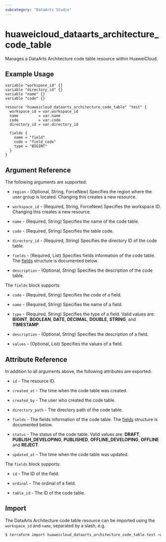 ```yaml
---
subcategory: "DataArts Studio"
---
```


# huaweicloud_dataarts_architecture_code_table

Manages a DataArts Architecture code table resource within HuaweiCloud.

## Example Usage

```hcl
variable "workspace_id" {}
variable "directory_id" {}
variable "name" {}
variable "code" {}

resource "huaweicloud_dataarts_architecture_code_table" "test" {
  workspace_id = var.workspace_id
  name         = var.name
  code         = var.code
  directory_id = var.directory_id

  fields {
    name = "field"
    code = "field_code"
    type = "BIGINT"
  }
}
```

## Argument Reference

The following arguments are supported:

* `region` - (Optional, String, ForceNew) Specifies the region where the user group is located.
  Changing this creates a new resource.

* `workspace_id` - (Required, String, ForceNew) Specifies the workspace ID.
  Changing this creates a new resource.

* `name` - (Required, String) Specifies the name of the code table.

* `code` - (Required, String) Specifies the table code.

* `directory_id` - (Required, String) Specifies the directory ID of the code table.

* `fields` - (Required, List) Specifies fields information of the code table.
  The [fields](#DataArts_Architecture_Code_Table_Fields) structure is documented below.

* `description` - (Optional, String) Specifies the description of the code table.

<a name="DataArts_Architecture_Code_Table_Fields"></a>
The `fields` block supports:

* `code` - (Required, String) Specifies the code of a field.

* `name` - (Required, String) Specifies the name of a field.

* `type` - (Required, String) Specifies the type of a field. Valid values are: **BIGINT**, **BOOLEAN**, **DATE**,
  **DECIMAL**, **DOUBLE**, **STRING**, and **TIMESTAMP**.

* `description` - (Optional, String) Specifies the description of a field.

* `values` - (Optional, List) Specifies the values of a field.

## Attribute Reference

In addition to all arguments above, the following attributes are exported:

* `id` - The resource ID.

* `created_at` - The time when the code table was created.

* `created_by` - The user who created the code table.

* `directory_path` - The directory path of the code table.

* `fields` - The fields information of the code table.
  The [fields](#DataArts_Architecture_Code_Table_Fields_Attribute) structure is documented below.

* `status` - The status of the code table. Valid values are: **DRAFT**, **PUBLISH_DEVELOPING**,
  **PUBLISHED**, **OFFLINE_DEVELOPING**, **OFFLINE** and **REJECT**.

* `updated_at` - The time when the code table was updated.

<a name="DataArts_Architecture_Code_Table_Fields_Attribute"></a>
The `fields` block supports:

* `id` - The ID of the field.

* `ordinal` - The ordinal of a field.

* `table_id` - The ID of the code table.

## Import

The DataArts Architecture code table resource can be imported using the `workspace_id` and `name`, separated by
a slash, e.g.

```bash
$ terraform import huaweicloud_dataarts_architecture_code_table.test <workspace_id>/<name>
```
